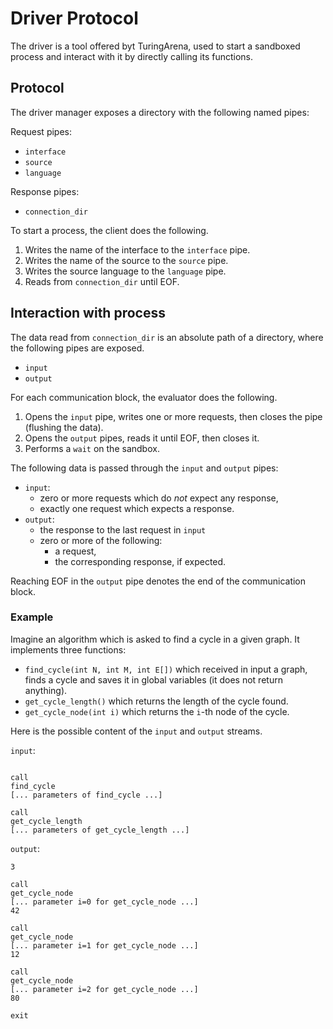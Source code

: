 # Driver Protocol

The driver is a tool offered byt TuringArena,
used to start a sandboxed process and interact with it
by directly calling its functions.

## Protocol

The driver manager exposes a directory with the following named pipes:

Request pipes:
- `interface`
- `source`
- `language`

Response pipes:
- `connection_dir`

To start a process, the client does the following.

1. Writes the name of the interface to the `interface` pipe.
2. Writes the name of the source to the `source` pipe.
3. Writes the source language to the `language` pipe.
4. Reads from `connection_dir` until EOF.

## Interaction with process

The data read from `connection_dir` is an absolute path
of a directory, where the following pipes are exposed.

- `input`
- `output`

For each communication block, the evaluator does the following.
1. Opens the `input` pipe, writes one or more requests, then closes the pipe (flushing the data).
2. Opens the `output` pipes, reads it until EOF, then closes it.
3. Performs a `wait` on the sandbox.

The following data is passed through the `input` and `output` pipes:

- `input`:
    - zero or more requests which do *not* expect any response,
    - exactly one request which expects a response.
- `output`:
    - the response to the last request in `input`
    - zero or more of the following:
        - a request,
        - the corresponding response, if expected.

Reaching EOF in the `output` pipe
denotes the end of the communication block.

### Example

Imagine an algorithm which is asked to find a cycle in a given graph.
It implements three functions:

- `find_cycle(int N, int M, int E[])` which received in input a graph, 
finds a cycle and saves it in global variables (it does not return anything).
- `get_cycle_length()` which returns the length of the cycle found.
- `get_cycle_node(int i)` which returns the `i`-th node of the cycle.

Here is the possible content of the `input` and `output` streams.

`input`:
```

call
find_cycle
[... parameters of find_cycle ...]

call
get_cycle_length
[... parameters of get_cycle_length ...]
```

`output`:
```
3

call
get_cycle_node
[... parameter i=0 for get_cycle_node ...]
42

call
get_cycle_node
[... parameter i=1 for get_cycle_node ...]
12

call
get_cycle_node
[... parameter i=2 for get_cycle_node ...]
80

exit
```